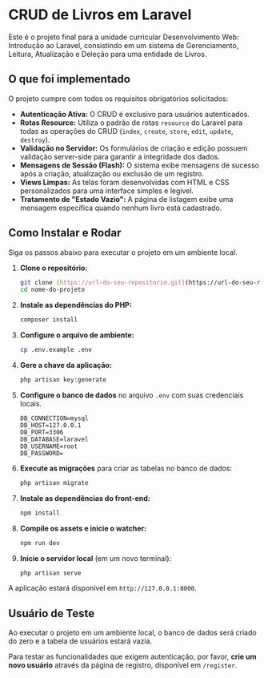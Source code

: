 # CRUD de Livros em Laravel

Este é o projeto final para a unidade curricular Desenvolvimento Web: Introdução ao Laravel, consistindo em um sistema de Gerenciamento, Leitura, Atualização e Deleção para uma entidade de Livros.

## O que foi implementado

O projeto cumpre com todos os requisitos obrigatórios solicitados:

* **Autenticação Ativa:** O CRUD é exclusivo para usuários autenticados.
* **Rotas Resource:** Utiliza o padrão de rotas `resource` do Laravel para todas as operações do CRUD (`index`, `create`, `store`, `edit`, `update`, `destroy`).
* **Validação no Servidor:** Os formulários de criação e edição possuem validação server-side para garantir a integridade dos dados.
* **Mensagens de Sessão (Flash):** O sistema exibe mensagens de sucesso após a criação, atualização ou exclusão de um registro.
* **Views Limpas:** As telas foram desenvolvidas com HTML e CSS personalizados para uma interface simples e legível.
* **Tratamento de "Estado Vazio":** A página de listagem exibe uma mensagem específica quando nenhum livro está cadastrado.

## Como Instalar e Rodar

Siga os passos abaixo para executar o projeto em um ambiente local.

1.  **Clone o repositório:**
    ```bash
    git clone [https://url-do-seu-repositorio.git](https://url-do-seu-repositorio.git)
    cd nome-do-projeto
    ```

2.  **Instale as dependências do PHP:**
    ```bash
    composer install
    ```

3.  **Configure o arquivo de ambiente:**
    ```bash
    cp .env.example .env
    ```

4.  **Gere a chave da aplicação:**
    ```bash
    php artisan key:generate
    ```

5.  **Configure o banco de dados** no arquivo `.env` com suas credenciais locais.
    ```env
    DB_CONNECTION=mysql
    DB_HOST=127.0.0.1
    DB_PORT=3306
    DB_DATABASE=laravel
    DB_USERNAME=root
    DB_PASSWORD=
    ```

6.  **Execute as migrações** para criar as tabelas no banco de dados:
    ```bash
    php artisan migrate
    ```

7.  **Instale as dependências do front-end:**
    ```bash
    npm install
    ```

8.  **Compile os assets e inicie o watcher:**
    ```bash
    npm run dev
    ```

9.  **Inicie o servidor local** (em um novo terminal):
    ```bash
    php artisan serve
    ```

A aplicação estará disponível em `http://127.0.0.1:8000`.

## Usuário de Teste

Ao executar o projeto em um ambiente local, o banco de dados será criado do zero e a tabela de usuários estará vazia.

Para testar as funcionalidades que exigem autenticação, por favor, **crie um novo usuário** através da página de registro, disponível em `/register`.
